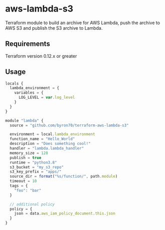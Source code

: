 # aws-lambda-s3

Terraform module to build an archive for AWS Lambda, push the archive to AWS S3 and publish the S3 archive to Lambda.

## Requirements

Terraform version 0.12.x or greater

## Usage

```js
locals {
  lambda_environment = {
    variables = {
      LOG_LEVEL = var.log_level
    }
  }
}

module "lambda" {
  source = "github.com/byron70/terraform-aws-lambda-s3"

  environment = local.lambda_environment
  function_name = "Hello_World"
  description = "Does something cool!"
  handler = "lambda.lambda_handler"
  memory_size = 128
  publish = true
  runtime = "python3.8"
  s3_bucket = "my_s3_repo"
  s3_key_prefix = "apps/"
  source_dir = format("%s/function/", path.module)
  timeout = 10
  tags = {
    "foo": "bar"
  }

  // additional policy
  policy = {
    json = data.aws_iam_policy_document.this.json
  }
}
```
